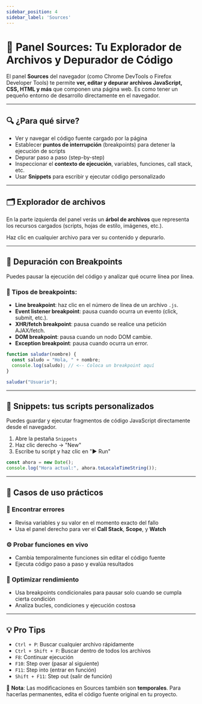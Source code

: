```yaml
---
sidebar_position: 4
sidebar_label: 'Sources'
---
```


# 📂 Panel Sources: Tu Explorador de Archivos y Depurador de Código

El panel **Sources** del navegador (como Chrome DevTools o Firefox Developer Tools) te permite **ver, editar y depurar archivos JavaScript, CSS, HTML y más** que componen una página web. Es como tener un pequeño entorno de desarrollo directamente en el navegador.

---

## 🔍 ¿Para qué sirve?

- Ver y navegar el código fuente cargado por la página
- Establecer **puntos de interrupción** (breakpoints) para detener la ejecución de scripts
- Depurar paso a paso (step-by-step)
- Inspeccionar el **contexto de ejecución**, variables, funciones, call stack, etc.
- Usar **Snippets** para escribir y ejecutar código personalizado

---

## 🗂️ Explorador de archivos

En la parte izquierda del panel verás un **árbol de archivos** que representa los recursos cargados (scripts, hojas de estilo, imágenes, etc.).

Haz clic en cualquier archivo para ver su contenido y depurarlo.

---

## 🐞 Depuración con Breakpoints

Puedes pausar la ejecución del código y analizar qué ocurre línea por línea.

### 🔹 Tipos de breakpoints:

- **Line breakpoint**: haz clic en el número de línea de un archivo `.js`.
- **Event listener breakpoint**: pausa cuando ocurra un evento (click, submit, etc.).
- **XHR/fetch breakpoint**: pausa cuando se realice una petición AJAX/fetch.
- **DOM breakpoint**: pausa cuando un nodo DOM cambie.
- **Exception breakpoint**: pausa cuando ocurra un error.

```js title="Ejemplo básico con breakpoint"
function saludar(nombre) {
  const saludo = "Hola, " + nombre;
  console.log(saludo); // <-- Coloca un breakpoint aquí
}

saludar("Usuario");
```
---

## 🧩 Snippets: tus scripts personalizados

Puedes guardar y ejecutar fragmentos de código JavaScript directamente desde el navegador.

1. Abre la pestaña `Snippets`  
2. Haz clic derecho → "New"  
3. Escribe tu script y haz clic en "▶️ Run"

```js title="Ejemplo de Snippet"
const ahora = new Date();
console.log("Hora actual:", ahora.toLocaleTimeString());
```
---

## 🧠 Casos de uso prácticos

### 🔎 Encontrar errores

- Revisa variables y su valor en el momento exacto del fallo  
- Usa el panel derecho para ver el **Call Stack**, **Scope**, y **Watch**

### ⚙️ Probar funciones en vivo

- Cambia temporalmente funciones sin editar el código fuente  
- Ejecuta código paso a paso y evalúa resultados

### 🧪 Optimizar rendimiento

- Usa breakpoints condicionales para pausar solo cuando se cumpla cierta condición  
- Analiza bucles, condiciones y ejecución costosa

---

## 💡 Pro Tips

- `Ctrl + P`: Buscar cualquier archivo rápidamente  
- `Ctrl + Shift + F`: Buscar dentro de todos los archivos  
- `F8`: Continuar ejecución  
- `F10`: Step over (pasar al siguiente)  
- `F11`: Step into (entrar en función)  
- `Shift + F11`: Step out (salir de función)

📌 **Nota**: Las modificaciones en Sources también son **temporales**. Para hacerlas permanentes, edita el código fuente original en tu proyecto.
